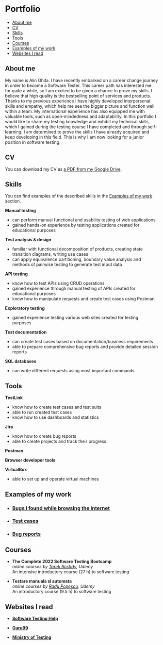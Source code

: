 # Portfolio
- [About me](#about-me)
- [CV](#cv)
- [Skills](#skills)
- [Tools](#tools)
- [Courses](#courses)
- [Examples of my work](#examples-of-my-work)
- [Websites I read](#websites-i-read)

## About me

My name is Alin Ghita. I have recently embarked on a career change journey in order to become a Software Tester. This career path has interested me for quite a while, so I am excited to be given a chance to prove my skills. I believe that high quality is the bestselling point of services and products. Thanks to my previous experience I have highly developed interpersonal skills and empathy, which help me see the bigger picture and function well within a team. My international experience has also equipped me with valuable tools, such as open-mindedness and adaptability. In this portfolio I would like to share my testing knowledge and exhibit my technical skills, which I gained during the testing course I have completed and through self-learning. I am determined to prove the skills I have already acquired and keep developing in this field. This is why I am now looking for a junior position in software testing.

## CV
You can download my CV as [a PDF from my Google Drive](https://drive.google.com/file/d/1J5lpWsUK2-AxfJS4JHh3taLEKUoa0MAl/view?usp=sharing).

## Skills

You can find examples of the described skills in the [Examples of my work](#examples-of-my-work) section.

__Manual testing__
  * can perform manual functional and usability testing of web applications
  * gained hands-on experience by testing applications created for educational purposes

__Test analysis & design__
  * familiar with functional decomposition of products, creating state transition diagrams, writing use cases
  * can apply equivalence partitioning, boundary value analysis and methods of pairwise testing to generate test input data

__API testing__
  * know how to test APIs using CRUD operations
  * gained experience through manual testing of APIs created for educational purposes
  * know how to manipulate requests and create test cases using Postman

__Exploratory testing__
  * gained experience testing various web sites created for testing purposes

__Test documentation__
  * can create test cases based on documentation/business requirements
  * able to prepare comprehensive bug reports and provide detailed session reports

__SQL databases__
  * can write different requests using most important commands

## Tools

__TestLink__
  * know how to create test cases and test suits
  * able to run created test cases
  * know how to use dashboards and statistics

__Jira__
  * know how to create bug reports
  * able to create projects and track their progress

__Postman__

__Browser developer tools__

__VirtualBox__
  * able to set up and operate virtual machines
  
## Examples of my work
* ### [Bugs I found while browsing the internet](https://github.com/AlinGhita/Bugs-I-Found)

* ### [Test cases](https://github.com/AlinGhita/TestCases)

* ### [Bug reports](https://github.com/AlinGhita/BugReport) 

## Courses

* __The Complete 2022 Software Testing Bootcamp__  
*online courses by [Tarek Roshdy](https://www.udemy.com/user/trq-rshd/), Udemy*  
 An intensive introductory course (27 h) to software testing

* __Testare manuala si automata__  
*online courses by [Radu Popescu](https://www.udemy.com/user/0aa1a3f1-6c16-4e45-a919-199288033d09/), Udemy*  
 An introductory course (9.5 h) to software testing

## Websites I read
* [__Software Testing Help__](https://www.softwaretestinghelp.com/)

* [__Guru99__](https://www.guru99.com/software-testing.html)

* [__Ministry of Testing__](https://www.ministryoftesting.com/)
